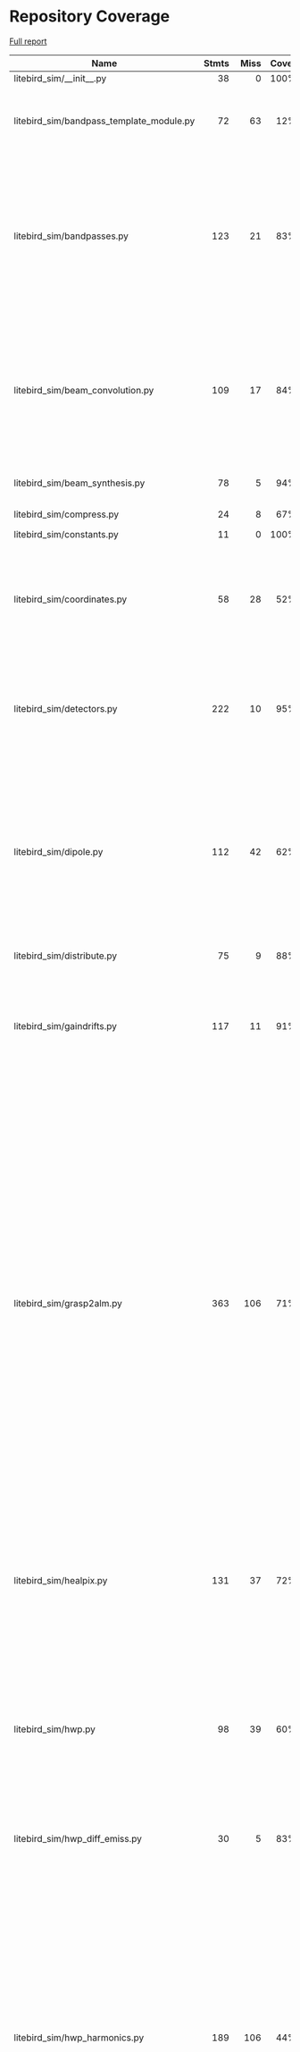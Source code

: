 # Repository Coverage

[Full report](https://htmlpreview.github.io/?https://github.com/litebird/litebird_sim/blob/python-coverage-comment-action-data/htmlcov/index.html)

| Name                                        |    Stmts |     Miss |   Cover |   Missing |
|-------------------------------------------- | -------: | -------: | ------: | --------: |
| litebird\_sim/\_\_init\_\_.py               |       38 |        0 |    100% |           |
| litebird\_sim/bandpass\_template\_module.py |       72 |       63 |     12% |20-27, 41-45, 64-91, 104, 133-217 |
| litebird\_sim/bandpasses.py                 |      123 |       21 |     83% |101, 117, 129-130, 235-238, 250-251, 262, 308-309, 313-326, 341 |
| litebird\_sim/beam\_convolution.py          |      109 |       17 |     84% |131, 149-151, 168, 314, 400-402, 410-412, 425, 434, 452-459 |
| litebird\_sim/beam\_synthesis.py            |       78 |        5 |     94% |108, 257-261 |
| litebird\_sim/compress.py                   |       24 |        8 |     67% | 17, 27-33 |
| litebird\_sim/constants.py                  |       11 |        0 |    100% |           |
| litebird\_sim/coordinates.py                |       58 |       28 |     52% |67-72, 97-100, 128-132, 163, 191-201, 221-239 |
| litebird\_sim/detectors.py                  |      222 |       10 |     95% |17, 211-215, 272, 276-281, 441, 462, 589 |
| litebird\_sim/dipole.py                     |      112 |       42 |     62% |61, 67-69, 75-78, 83-84, 89-94, 99-102, 112-113, 120-125, 139-185, 385, 395, 405-414 |
| litebird\_sim/distribute.py                 |       75 |        9 |     88% |   113-122 |
| litebird\_sim/gaindrifts.py                 |      117 |       11 |     91% |238, 339, 391-395, 449, 465, 471, 546, 549, 553 |
| litebird\_sim/grasp2alm.py                  |      363 |      106 |     71% |88, 136-154, 166-190, 262-280, 296-310, 344, 353, 375-385, 394-417, 482-483, 490-491, 494, 501-502, 518, 525, 552, 556, 586, 600, 613-624, 684, 689, 702, 710, 718, 726, 792, 798-801 |
| litebird\_sim/healpix.py                    |      131 |       37 |     72% |123, 127, 170-171, 175-204, 286, 328, 342, 365 |
| litebird\_sim/hwp.py                        |       98 |       39 |     60% |41, 71, 108, 120, 125, 130, 139-150, 156-177, 214, 296, 310-319, 322-325, 347 |
| litebird\_sim/hwp\_diff\_emiss.py           |       30 |        5 |     83% |15, 20-21, 42, 79 |
| litebird\_sim/hwp\_harmonics.py             |      189 |      106 |     44% |32, 36-39, 58-67, 79-107, 124-172, 177-214, 222-224, 231-235, 242-246, 269-279, 309-353, 376-387, 412-458, 547-572, 603-622, 635, 651-654, 661, 692, 737 |
| litebird\_sim/imo/\_\_init\_\_.py           |        3 |        0 |    100% |           |
| litebird\_sim/imo/imo.py                    |       73 |       16 |     78% |37-48, 53-58, 72, 90, 94, 107, 142 |
| litebird\_sim/imobrowser.py                 |      185 |      139 |     25% |29, 61-70, 75-83, 90-106, 109-112, 115-118, 121-124, 127-130, 133-136, 139-155, 158-168, 171-172, 175, 180-227, 230, 233, 236, 239-244, 247-250, 253-257, 261, 266-301, 304-307, 310-316, 319-325, 328, 332-337, 341-359 |
| litebird\_sim/install\_imo.py               |      114 |       95 |     17% |23-32, 36-49, 59, 69-172, 181-233, 237-246, 255-273, 277 |
| litebird\_sim/io.py                         |      241 |       24 |     90% |65, 69, 225-226, 233, 237, 245, 271-272, 467-473, 476, 499-500, 528, 531, 597, 605, 711-713, 756 |
| litebird\_sim/madam.py                      |      148 |       11 |     93% |294, 325-328, 348-350, 375, 397, 421, 500 |
| litebird\_sim/mapmaking/\_\_init\_\_.py     |        5 |        0 |    100% |           |
| litebird\_sim/mapmaking/binner.py           |      107 |       44 |     59% |82-90, 116-156, 167-177, 263, 420 |
| litebird\_sim/mapmaking/brahmap\_gls.py     |       13 |        0 |    100% |           |
| litebird\_sim/mapmaking/common.py           |      236 |      149 |     37% |105, 175-176, 191-210, 226-235, 271-276, 299-308, 330-396, 410-421, 425-426, 433-434, 444-448, 454-458, 470-472, 482-507, 511-520, 524-535 |
| litebird\_sim/mapmaking/destriper.py        |      575 |      172 |     70% |112-163, 201, 378-405, 417-429, 525-530, 539-541, 567-591, 618-642, 655-670, 765-769, 796-823, 852-879, 993, 1010, 1132-1138, 1328-1329, 1331-1332, 1372-1382, 1660, 1721-1727, 1739-1741, 1795-1801, 2118, 2130, 2149, 2224, 2234 |
| litebird\_sim/mbs/\_\_init\_\_.py           |        1 |        0 |    100% |           |
| litebird\_sim/mbs/mbs.py                    |      557 |      160 |     71% |69-70, 80-81, 260, 264, 359, 376-377, 393-394, 423-479, 503-505, 511, 515, 521, 539, 542-567, 575-580, 608-610, 619, 636, 643, 658-665, 709-714, 739-740, 746, 751-754, 759, 766, 813-818, 829, 846-847, 853, 859-862, 897-902, 911, 914-980, 1008-1009, 1046-1047, 1074 |
| litebird\_sim/mpi.py                        |       46 |        9 |     80% |9-13, 105-109 |
| litebird\_sim/mueller\_convolver.py         |      170 |       20 |     88% |98, 107-112, 122-127, 145-146, 219, 221, 223, 225, 246, 341, 353 |
| litebird\_sim/noise.py                      |       60 |       12 |     80% |40-50, 145, 148, 151, 154, 253, 256 |
| litebird\_sim/non\_linearity.py             |       42 |       14 |     67% |32-55, 89, 175, 178, 182 |
| litebird\_sim/observations.py               |      364 |      144 |     60% |150-153, 164-165, 184, 191-192, 218, 231-232, 281-282, 286, 369-384, 389, 391, 398, 403, 429, 465-466, 480-622, 649-651, 686-710, 801, 806-810, 981, 992, 1071, 1089, 1152-1178 |
| litebird\_sim/plot\_fp.py                   |      184 |      161 |     12% |22-38, 50-66, 74-97, 105-129, 143-155, 163-194, 197-208, 216-219, 222-336, 342-343 |
| litebird\_sim/pointing\_sys.py              |      183 |       29 |     84% |38, 50, 89, 92-97, 111, 114-118, 131-133, 138-143, 476-477, 543, 553-556 |
| litebird\_sim/pointings.py                  |       37 |        3 |     92% |223, 227, 235 |
| litebird\_sim/pointings\_in\_obs.py         |       94 |       13 |     86% |107, 130-136, 173, 293-303 |
| litebird\_sim/profiler.py                   |       38 |        1 |     97% |        66 |
| litebird\_sim/quaternions.py                |       21 |        0 |    100% |           |
| litebird\_sim/scan\_map.py                  |      113 |       38 |     66% |22-24, 30-35, 40-43, 49, 56-57, 72, 87-98, 205, 208, 248, 273-279, 418-420, 429-432 |
| litebird\_sim/scanning.py                   |      186 |       30 |     84% |40, 117-123, 169-190, 210-213, 288-293, 325-326, 492, 538, 612, 700, 813, 826, 929, 974 |
| litebird\_sim/seeding.py                    |      174 |       28 |     84% |39-53, 93, 107, 138, 221, 225, 228, 235, 244, 246, 253, 259, 262, 269-270, 273, 279, 325 |
| litebird\_sim/simulations.py                |      774 |      223 |     71% |93, 99, 111, 119, 216-243, 403, 430, 433, 473-485, 654, 675-676, 679, 684, 689, 779, 802, 824, 875-884, 894, 932, 1082, 1086, 1147, 1154-1161, 1191, 1232-1234, 1278-1279, 1335, 1483-1490, 1514-1535, 1598-1599, 1641, 1688, 1693, 1781, 1790, 1823-1833, 1860, 1871-1881, 1932-1937, 1964-2030, 2048-2066, 2081-2090, 2120-2212, 2235-2267, 2276-2309, 2440-2446, 2494 |
| litebird\_sim/spacecraft.py                 |      109 |       28 |     74% |22, 90-117, 147-203, 302, 307 |
| litebird\_sim/spherical\_harmonics.py       |      147 |       45 |     69% |101, 136, 189, 192, 290, 308-310, 332, 335, 344-353, 365, 370, 375, 399-405, 413, 418-424, 429-436, 439-441, 446, 499-503 |
| litebird\_sim/version.py                    |        2 |        0 |    100% |           |
|                                   **TOTAL** | **6852** | **2115** | **69%** |           |


## Setup coverage badge

Below are examples of the badges you can use in your main branch `README` file.

### Direct image

[![Coverage badge](https://raw.githubusercontent.com/litebird/litebird_sim/python-coverage-comment-action-data/badge.svg)](https://htmlpreview.github.io/?https://github.com/litebird/litebird_sim/blob/python-coverage-comment-action-data/htmlcov/index.html)

This is the one to use if your repository is private or if you don't want to customize anything.

### [Shields.io](https://shields.io) Json Endpoint

[![Coverage badge](https://img.shields.io/endpoint?url=https://raw.githubusercontent.com/litebird/litebird_sim/python-coverage-comment-action-data/endpoint.json)](https://htmlpreview.github.io/?https://github.com/litebird/litebird_sim/blob/python-coverage-comment-action-data/htmlcov/index.html)

Using this one will allow you to [customize](https://shields.io/endpoint) the look of your badge.
It won't work with private repositories. It won't be refreshed more than once per five minutes.

### [Shields.io](https://shields.io) Dynamic Badge

[![Coverage badge](https://img.shields.io/badge/dynamic/json?color=brightgreen&label=coverage&query=%24.message&url=https%3A%2F%2Fraw.githubusercontent.com%2Flitebird%2Flitebird_sim%2Fpython-coverage-comment-action-data%2Fendpoint.json)](https://htmlpreview.github.io/?https://github.com/litebird/litebird_sim/blob/python-coverage-comment-action-data/htmlcov/index.html)

This one will always be the same color. It won't work for private repos. I'm not even sure why we included it.

## What is that?

This branch is part of the
[python-coverage-comment-action](https://github.com/marketplace/actions/python-coverage-comment)
GitHub Action. All the files in this branch are automatically generated and may be
overwritten at any moment.